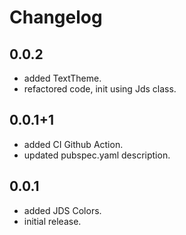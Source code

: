 # Changelog

## 0.0.2

- added TextTheme.
- refactored code, init using Jds class.

## 0.0.1+1

- added CI Github Action.
- updated pubspec.yaml description.

## 0.0.1

- added JDS Colors.
- initial release.
